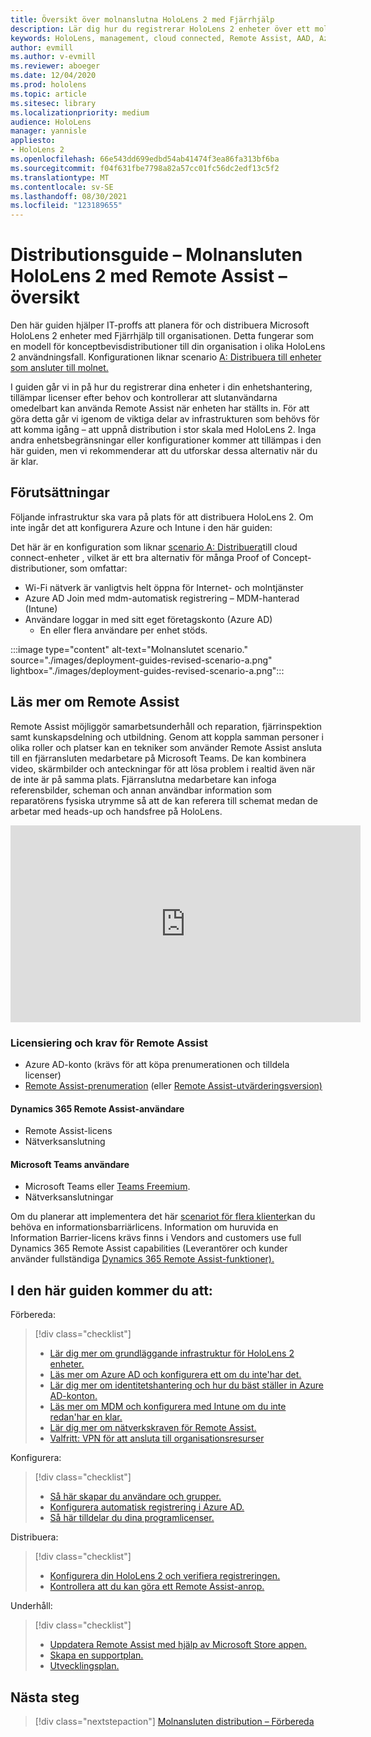 ```yaml
---
title: Översikt över molnanslutna HoloLens 2 med Fjärrhjälp
description: Lär dig hur du registrerar HoloLens 2 enheter över ett molnanslutet nätverk med hjälp av Dynamics 365 Remote Assist.
keywords: HoloLens, management, cloud connected, Remote Assist, AAD, Azure AD, MDM, Mobile Enhetshantering
author: evmill
ms.author: v-evmill
ms.reviewer: aboeger
ms.date: 12/04/2020
ms.prod: hololens
ms.topic: article
ms.sitesec: library
ms.localizationpriority: medium
audience: HoloLens
manager: yannisle
appliesto:
- HoloLens 2
ms.openlocfilehash: 66e543dd699edbd54ab41474f3ea86fa313bf6ba
ms.sourcegitcommit: f04f631fbe7798a82a57cc01fc56dc2edf13c5f2
ms.translationtype: MT
ms.contentlocale: sv-SE
ms.lasthandoff: 08/30/2021
ms.locfileid: "123189655"
---
```

# <a name="deployment-guide--cloud-connected-hololens-2-with-remote-assist--overview"></a>Distributionsguide – Molnansluten HoloLens 2 med Remote Assist – översikt

Den här guiden hjälper IT-proffs att planera för och distribuera Microsoft HoloLens 2 enheter med Fjärrhjälp till organisationen. Detta fungerar som en modell för konceptbevisdistributioner till din organisation i olika HoloLens 2 användningsfall. Konfigurationen liknar scenario [A: Distribuera till enheter som ansluter till molnet.](common-scenarios.md#scenario-a) 

I guiden går vi in på hur du registrerar dina enheter i din enhetshantering, tillämpar licenser efter behov och kontrollerar att slutanvändarna omedelbart kan använda Remote Assist när enheten har ställts in. För att göra detta går vi igenom de viktiga delar av infrastrukturen som behövs för att komma igång – att uppnå distribution i stor skala med HoloLens 2. Inga andra enhetsbegränsningar eller konfigurationer kommer att tillämpas i den här guiden, men vi rekommenderar att du utforskar dessa alternativ när du är klar.

## <a name="prerequisites"></a>Förutsättningar

Följande infrastruktur ska vara på plats för att distribuera HoloLens 2. Om inte ingår det att konfigurera Azure och Intune i den här guiden:

Det här är en konfiguration som liknar [scenario A: Distribuera](/hololens/common-scenarios#scenario-a)till cloud connect-enheter , vilket är ett bra alternativ för många Proof of Concept-distributioner, som omfattar:

- Wi-Fi nätverk är vanligtvis helt öppna för Internet- och molntjänster
- Azure AD Join med mdm-automatisk registrering – MDM-hanterad (Intune)
- Användare loggar in med sitt eget företagskonto (Azure AD)
    - En eller flera användare per enhet stöds.

:::image type="content" alt-text="Molnanslutet scenario." source="./images/deployment-guides-revised-scenario-a.png" lightbox="./images/deployment-guides-revised-scenario-a.png":::


## <a name="learn-about-remote-assist"></a>Läs mer om Remote Assist

Remote Assist möjliggör samarbetsunderhåll och reparation, fjärrinspektion samt kunskapsdelning och utbildning. Genom att koppla samman personer i olika roller och platser kan en tekniker som använder Remote Assist ansluta till en fjärransluten medarbetare på Microsoft Teams. De kan kombinera video, skärmbilder och anteckningar för att lösa problem i realtid även när de inte är på samma plats. Fjärranslutna medarbetare kan infoga referensbilder, scheman och annan användbar information som reparatörens fysiska utrymme så att de kan referera till schemat medan de arbetar med heads-up och handsfree på HoloLens.

<iframe width="560" height="315" src="https://www.youtube.com/embed/d3YT8j0yYl0" frameborder="0" allow="accelerometer; autoplay; clipboard-write; encrypted-media; gyroscope; picture-in-picture" allowfullscreen></iframe>

### <a name="remote-assist-licensing-and-requirements"></a>Licensiering och krav för Remote Assist

- Azure AD-konto (krävs för att köpa prenumerationen och tilldela licenser)
- [Remote Assist-prenumeration](/dynamics365/mixed-reality/remote-assist/buy-and-deploy-remote-assist) (eller [Remote Assist-utvärderingsversion)](/dynamics365/mixed-reality/remote-assist/try-remote-assist)
    
#### <a name="dynamics-365-remote-assist-user"></a>Dynamics 365 Remote Assist-användare

- Remote Assist-licens
- Nätverksanslutning

#### <a name="microsoft-teams-user"></a>Microsoft Teams användare

- Microsoft Teams eller [Teams Freemium](https://products.office.com/microsoft-teams/free).
- Nätverksanslutningar

Om du planerar att implementera det här [scenariot för flera klienter](/dynamics365/mixed-reality/remote-assist/cross-tenant-overview#scenario-2-leasing-services-to-other-tenants)kan du behöva en informationsbarriärlicens. Information om huruvida en Information Barrier-licens krävs finns i Vendors and customers use full Dynamics 365 Remote Assist capabilities (Leverantörer och kunder använder fullständiga [Dynamics 365 Remote Assist-funktioner).](/dynamics365/mixed-reality/remote-assist/cross-tenant-licensing-implementation)

## <a name="in-this-guide-you-will"></a>I den här guiden kommer du att:

Förbereda:

> [!div class="checklist"]
> - [Lär dig mer om grundläggande infrastruktur för HoloLens 2 enheter.](hololens2-cloud-connected-prepare.md#infrastructure-essentials)
> - [Läs mer om Azure AD och konfigurera ett om du inte&#39;har det.](hololens2-cloud-connected-prepare.md#azure-active-directory)
> - [Lär dig mer om identitetshantering och hur du bäst ställer in Azure AD-konton.](hololens2-cloud-connected-prepare.md#identity-management)
> - [Läs mer om MDM och konfigurera med Intune om du inte redan&#39;har en klar.](hololens2-cloud-connected-prepare.md#mobile-device-management)
> - [Lär dig mer om nätverkskraven för Remote Assist.](hololens2-cloud-connected-prepare.md#network)
> - [Valfritt: VPN för att ansluta till organisationsresurser](hololens2-cloud-connected-prepare.md#optional-connect-your-hololens-to-vpn)

Konfigurera:

> [!div class="checklist"]
> - [Så här skapar du användare och grupper.](hololens2-cloud-connected-configure.md#azure-users-and-groups)
> - [Konfigurera automatisk registrering i Azure AD.](hololens2-cloud-connected-configure.md#auto-enrollment-on-hololens-2)
> - [Så här tilldelar du dina programlicenser.](hololens2-cloud-connected-configure.md#application-licenses)

Distribuera:

> [!div class="checklist"]
> - [Konfigurera din HoloLens 2 och verifiera registreringen.](hololens2-cloud-connected-deploy.md#enrollment-validation)
> - [Kontrollera att du kan göra ett Remote Assist-anrop.](hololens2-cloud-connected-deploy.md#remote-assist-call-validation)

Underhåll:

> [!div class="checklist"]
> - [Uppdatera Remote Assist med hjälp av Microsoft Store appen.](hololens2-cloud-connected-maintain.md#updates)
> - [Skapa en supportplan.](hololens2-cloud-connected-maintain.md#support-plan)
> - [Utvecklingsplan.](hololens2-cloud-connected-maintain.md#development-plan)

## <a name="next-step"></a>Nästa steg

> [!div class="nextstepaction"]
> [Molnansluten distribution – Förbereda](hololens2-cloud-connected-prepare.md)

